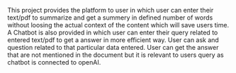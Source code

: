This project provides the platform to user in which user can enter their
text/pdf to summarize and get a summery in defined number of words
without loosing the actual context of the content which will save users
time.
A Chatbot is also provided in which user can enter their query related
to entered text/pdf to get a answer in more efficient way. User can ask
and question related to that particular data entered. User can get the
answer that are not mentioned in the document but it is relevant to users
query as chatbot is connected to openAI.
